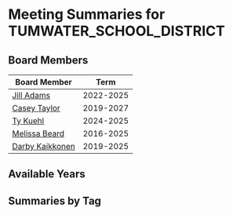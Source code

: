 # Meeting Summaries for TUMWATER_SCHOOL_DISTRICT

## Board Members

| Board Member       | Term           |
|--------------------|----------------|
| [Jill Adams](board_member_300.md) | 2022-2025 |
| [Casey Taylor](board_member_301.md) | 2019-2027 |
| [Ty Kuehl](board_member_302.md) | 2024-2025 |
| [Melissa Beard](board_member_303.md) | 2016-2025 |
| [Darby Kaikkonen](board_member_304.md) | 2019-2025 |

## Available Years

## Summaries by Tag
